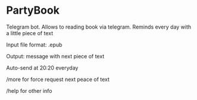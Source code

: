 # PartyBook
Telegram bot. 
Allows to reading book via telegram. 
Reminds every day with a little piece of text

Input file format: .epub

Output: message with next piece of text

Auto-send at 20:20 everyday

/more for force request next peace of text

/help for other info
